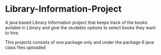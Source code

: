# Library-Information-Project
A java based Library Information project that keeps track of the books avilable in Library and  give the  studebts options to select books they want to hire.

This projects consists of one package only and under the package 6 java class files uploaded
